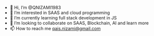 - 👋 Hi, I’m @QNIZAMI1983
- 👀 I’m interested in SAAS and cloud programming
- 🌱 I’m currently learning full stack development in JS
- 💞️ I’m looking to collaborate on SAAS, Blockchain, AI and learn more
- 📫 How to reach me <qais.nizami@gmail.com>

<!---
QNIZAMI1983/QNIZAMI1983 is a ✨ special ✨ repository because its `README.md` (this file) appears on your GitHub profile.
You can click the Preview link to take a look at your changes.
--->
